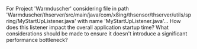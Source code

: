 For Project 'Warmduscher' considering file in path 'Warmduscher/thserver/src/main/java/com/x8ing/thsensor/thserver/utils/spring/MyStartUpListener.java' with name 'MyStartUpListener.java'... How does this listener impact the overall application startup time?  What considerations should be made to ensure it doesn't introduce a significant performance bottleneck?